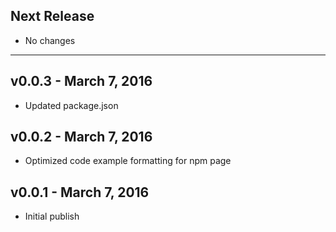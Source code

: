 ## Next Release
* No changes
***

## v0.0.3 - March 7, 2016
* Updated package.json

## v0.0.2 - March 7, 2016
* Optimized code example formatting for npm page

## v0.0.1 - March 7, 2016
* Initial publish
